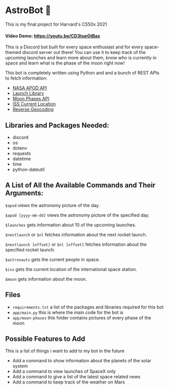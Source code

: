 # AstroBot 👾

This is my final project for Harvard's CS50x 2021

#### Video Demo: https://youtu.be/CD3tueGtBas

This is a Discord bot built for every space enthusiast and for every space-themed discord server out there! You can use it to keep track of the upcoming launches and learn more about them, know who is currently in space and learn what is the phase of the moon right now!

This bot is completely written using Python and and a bunch of REST APIs to fetch information:

- [NASA APOD API](https://github.com/nasa/apod-api/tree/d392c158aefe1625f902241699b4a5892f8a76f3)
- [Launch Library](https://lldev.thespacedevs.com/2.2.0/swagger)
- [Moon Phases API](https://www.farmsense.net/api/astro-widgets/)
- [ISS Current Location](http://open-notify.org/Open-Notify-API/ISS-Location-Now/)
- [Reverse Geocoding](https://nominatim.org/release-docs/develop/api/Reverse/)

## Libraries and Packages Needed:

- discord
- os
- dotenv
- requests
- datetime
- time
- python-dateutil

## A List of All the Available Commands and Their Arguments:

`$apod`
views the astronomy picture of the day.

`$apod [yyyy-mm-dd]`
views the astronomy picture of the specified day.

`$launches`
gets information about 10 of the upcoming launches.

`$nextlaunch` or `$nl`
fetches information about the next rocket launch.

`$nextlaunch [offset]` or `$nl [offset]`
fetches information about the specified rocket launch.

`$astronauts`
gets the current people in space.

`$iss`
gets the current location of the international space station.

`$moon`
gets information about the moon.

## Files

- `requirements.txt` a list of the packages and libraries required for this bot
- `app/main.py` this is where the main code for the bot is
- `app/moon-phases` this folder contains pictures of every phase of the moon

## Possible Features to Add

This is a list of things i want to add to my bot in the future

- Add a command to show information about the planets of the solar system
- Add a command to view launches of SpaceX only
- Add a command to give a list of the latest space related news
- Add a command to keep track of the weather on Mars

